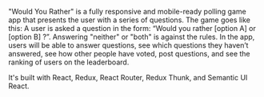 "Would You Rather" is a fully responsive and mobile-ready polling game app that presents the user with a series of questions. The game goes like this: A user is asked a question in the form: “Would you rather [option A] or [option B] ?”. Answering "neither" or "both" is against the rules. In the app, users will be able to answer questions, see which questions they haven’t answered, see how other people have voted, post questions, and see the ranking of users on the leaderboard.

It's built with React, Redux, React Router, Redux Thunk, and Semantic UI React.
